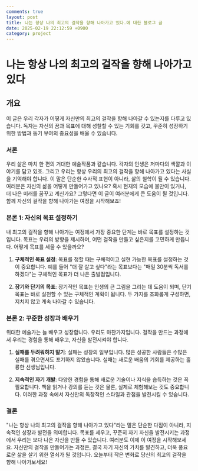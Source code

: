 ```yaml
---
comments: true
layout: post
title: 나는 항상 나의 최고의 걸작을 향해 나아가고 있다.에 대한 블로그 글
date: 2025-02-19 22:12:59 +0900
category: project
---
```


# 나는 항상 나의 최고의 걸작을 향해 나아가고 있다

## 개요
이 글은 우리 각자가 어떻게 자신만의 최고의 걸작을 향해 나아갈 수 있는지를 다루고 있습니다. 독자는 자신의 꿈과 목표에 대해 성찰할 수 있는 기회를 갖고, 꾸준히 성장하기 위한 방법과 동기 부여의 중요성을 배울 수 있습니다.

### 서론
우리 삶은 마치 한 편의 거대한 예술작품과 같습니다. 각자의 인생은 저마다의 색깔과 이야기를 담고 있죠. 그리고 우리는 항상 우리의 최고의 걸작을 향해 나아가고 있다는 사실을 기억해야 합니다. 이 말은 단순한 수사적 표현이 아니라, 삶의 철학이 될 수 있습니다. 여러분은 자신의 삶을 어떻게 만들어가고 있나요? 혹시 현재의 모습에 불만이 있거나, 더 나은 미래를 꿈꾸고 계신가요? 그렇다면 이 글이 여러분에게 큰 도움이 될 것입니다. 함께 자신의 걸작을 향해 나아가는 여정을 시작해보죠!

### 본론 1: 자신의 목표 설정하기
내 최고의 걸작을 향해 나아가는 여정에서 가장 중요한 단계는 바로 목표를 설정하는 것입니다. 목표는 우리의 방향을 제시하며, 어떤 걸작을 만들고 싶은지를 고민하게 만듭니다. 어떻게 목표를 세울 수 있을까요?

1. **구체적인 목표 설정**: 목표를 정할 때는 구체적이고 실현 가능한 목표를 설정하는 것이 중요합니다. 예를 들어 "더 잘 살고 싶다"라는 목표보다는 "매일 30분씩 독서를 하겠다"는 구체적인 목표가 더 나은 출발점입니다.

2. **장기와 단기의 목표**: 장기적인 목표는 인생의 큰 그림을 그리는 데 도움이 되며, 단기 목표는 바로 실천할 수 있는 구체적인 계획이 됩니다. 두 가지를 조화롭게 구성하면, 지치지 않고 계속 나아갈 수 있습니다.

### 본론 2: 꾸준한 성장과 배우기
위대한 예술가는 늘 배우고 성장합니다. 우리도 마찬가지입니다. 걸작을 만드는 과정에서 우리는 경험을 통해 배우고, 자신을 발전시켜야 합니다.

1. **실패를 두려워하지 말기**: 실패는 성장의 일부입니다. 많은 성공한 사람들은 수많은 실패를 겪으면서도 포기하지 않았습니다. 실패는 새로운 배움의 기회를 제공하는 훌륭한 선생님입니다.

2. **지속적인 자기 개발**: 다양한 경험을 통해 새로운 기술이나 지식을 습득하는 것은 꼭 필요합니다. 책을 읽거나 강의를 듣는 것은 물론, 실제로 체험해보는 것도 중요합니다. 이러한 과정 속에서 자신만의 독창적인 스타일과 관점을 발전시킬 수 있습니다.

### 결론
"나는 항상 나의 최고의 걸작을 향해 나아가고 있다"라는 말은 단순한 다짐이 아니라, 지속적인 성장과 발전을 의미합니다. 목표를 세우고, 꾸준히 자기 자신을 발전시키는 과정에서 우리는 보다 나은 자신을 만들 수 있습니다. 여러분도 이제 이 여정을 시작해보세요. 자신만의 걸작을 만들어가는 과정은, 결국 자기 자신의 가치를 발견하고, 더욱 풍요로운 삶을 살기 위한 열쇠가 될 것입니다. 오늘부터 작은 변화로 당신의 최고의 걸작을 향해 나아가보세요!